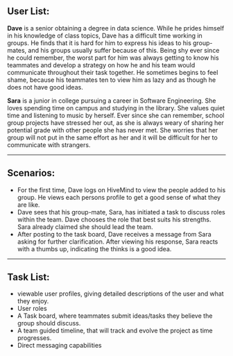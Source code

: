 ## User List:

**Dave** is a senior obtaining a degree in data science. While he prides himself in his knowledge of class topics, 
Dave has a difficult time working in groups. He finds that it is hard for him to express his ideas to his
group-mates, and his groups usually suffer because of this. Being shy ever since he could remember, the worst
part for him was always getting to know his teammates and develop a strategy on how he and his team would
communicate throughout their task together. He sometimes begins to feel shame, because his teammates ten
to view him as lazy and as though he does not have good ideas.

**Sara** is a junior in college pursuing a career in Software Engineering. She loves spending time on
campus and studying in the library. She values quiet time and listening to music by herself. Ever since
she can remember, school group projects have stressed her out, as she is always weary of sharing her
potential grade with other people she has never met. She worries that her group will not put in the same 
effort as her and it will be difficult for her to communicate with strangers.

---

## Scenarios:

- For the first time, Dave logs on HiveMind to view the people added to his group. He views each persons profile to get a good sense of what they are like.
- Dave sees that his group-mate, Sara, has initiated a task to discuss roles within the team. Dave chooses the role that best suits his strengths. Sara already claimed she should lead the team.
- After posting to the task board, Dave receives a message from Sara asking for further clarification. After viewing his response, Sara reacts with a thumbs up, indicating the thinks is a good idea.

---

## Task List:
- viewable user profiles, giving detailed descriptions of the user and what they enjoy.
- User roles
- A Task board, where teammates submit ideas/tasks they believe the group should discuss.
- A team guided timeline, that will track and evolve the project as time progresses.
- Direct messaging capabilities